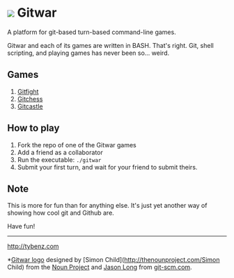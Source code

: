 ![](https://secure.gravatar.com/avatar/a52f0b5df73d445c85ffcbb6ac4b1d8b?s=50) Gitwar
======

A platform for git-based turn-based command-line games.

Gitwar and each of its games are written in BASH. That's right.
Git, shell scripting, and playing games has never been so... weird.

## Games

1. [Gitfight](http://github.gitwar/gitfight)
2. [Gitchess](http://github.gitwar/gitchess)
3. [Gitcastle](http://github.gitwar/gitcastle)

## How to play

1. Fork the repo of one of the Gitwar games
2. Add a friend as a collaborator
3. Run the executable: `./gitwar`
4. Submit your first turn, and wait for your friend to submit theirs.

## Note

This is more for fun than for anything else. It's just yet another way
of showing how cool git and Github are.

Have fun!

------
http://tybenz.com

*[Gitwar logo](http://thenounproject.com/noun/soldier/#icon-No1697) designed
by [Simon Child](http://thenounproject.com/Simon Child) from the [Noun
Project](http://thenounproject.com) and [Jason
Long](http://twitter.com/jasonlong) from
[git-scm.com](http://git-scm.com/downloads/logos).
